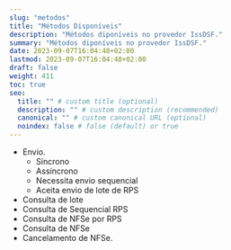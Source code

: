 ```yaml
---
slug: "metodos"
title: "Métodos Disponíveis"
description: "Métodos diponíveis no provedor IssDSF."
summary: "Métodos diponíveis no provedor IssDSF."
date: 2023-09-07T16:04:48+02:00
lastmod: 2023-09-07T16:04:48+02:00
draft: false
weight: 411
toc: true
seo:
  title: "" # custom title (optional)
  description: "" # custom description (recommended)
  canonical: "" # custom canonical URL (optional)
  noindex: false # false (default) or true
---
```

* Envio.
  * Síncrono
  * Assíncrono
  * Necessita envio sequencial
  * Aceita envio de lote de RPS
* Consulta de lote
* Consulta de Sequencial RPS
* Consulta de NFSe por RPS
* Consulta de NFSe
* Cancelamento de NFSe.
